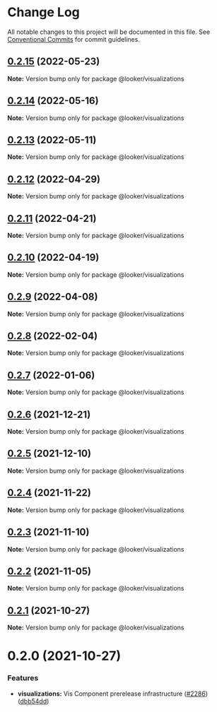 # Change Log

All notable changes to this project will be documented in this file.
See [Conventional Commits](https://conventionalcommits.org) for commit guidelines.

## [0.2.15](https://github.com/looker-open-source/components/compare/@looker/visualizations@0.2.14...@looker/visualizations@0.2.15) (2022-05-23)

**Note:** Version bump only for package @looker/visualizations





## [0.2.14](https://github.com/looker-open-source/components/compare/@looker/visualizations@0.2.13...@looker/visualizations@0.2.14) (2022-05-16)

**Note:** Version bump only for package @looker/visualizations





## [0.2.13](https://github.com/looker-open-source/components/compare/@looker/visualizations@0.2.12...@looker/visualizations@0.2.13) (2022-05-11)

**Note:** Version bump only for package @looker/visualizations





## [0.2.12](https://github.com/looker-open-source/components/compare/@looker/visualizations@0.2.11...@looker/visualizations@0.2.12) (2022-04-29)

**Note:** Version bump only for package @looker/visualizations





## [0.2.11](https://github.com/looker-open-source/components/compare/@looker/visualizations@0.2.10...@looker/visualizations@0.2.11) (2022-04-21)

**Note:** Version bump only for package @looker/visualizations





## [0.2.10](https://github.com/looker-open-source/components/compare/@looker/visualizations@0.2.9...@looker/visualizations@0.2.10) (2022-04-19)

**Note:** Version bump only for package @looker/visualizations





## [0.2.9](https://github.com/looker-open-source/components/compare/@looker/visualizations@0.2.8...@looker/visualizations@0.2.9) (2022-04-08)

**Note:** Version bump only for package @looker/visualizations





## [0.2.8](https://github.com/looker-open-source/components/compare/@looker/visualizations@0.2.7...@looker/visualizations@0.2.8) (2022-02-04)

**Note:** Version bump only for package @looker/visualizations





## [0.2.7](https://github.com/looker-open-source/components/compare/@looker/visualizations@0.2.6...@looker/visualizations@0.2.7) (2022-01-06)

**Note:** Version bump only for package @looker/visualizations





## [0.2.6](https://github.com/looker-open-source/components/compare/@looker/visualizations@0.2.5...@looker/visualizations@0.2.6) (2021-12-21)

**Note:** Version bump only for package @looker/visualizations





## [0.2.5](https://github.com/looker-open-source/components/compare/@looker/visualizations@0.2.4...@looker/visualizations@0.2.5) (2021-12-10)

**Note:** Version bump only for package @looker/visualizations





## [0.2.4](https://github.com/looker-open-source/components/compare/@looker/visualizations@0.2.3...@looker/visualizations@0.2.4) (2021-11-22)

**Note:** Version bump only for package @looker/visualizations





## [0.2.3](https://github.com/looker-open-source/components/compare/@looker/visualizations@0.2.2...@looker/visualizations@0.2.3) (2021-11-10)

**Note:** Version bump only for package @looker/visualizations





## [0.2.2](https://github.com/looker-open-source/components/compare/@looker/visualizations@0.2.1...@looker/visualizations@0.2.2) (2021-11-05)

**Note:** Version bump only for package @looker/visualizations





## [0.2.1](https://github.com/looker-open-source/components/compare/@looker/visualizations@0.2.0...@looker/visualizations@0.2.1) (2021-10-27)

**Note:** Version bump only for package @looker/visualizations





# 0.2.0 (2021-10-27)


### Features

* **visualizations:** Vis Component prerelease infrastructure ([#2286](https://github.com/looker-open-source/components/issues/2286)) ([dbb54dd](https://github.com/looker-open-source/components/commit/dbb54dde7a0276fecd1a228818bb48fa406236d9))
